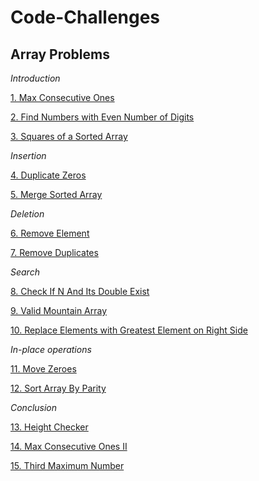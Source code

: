 # Code-Challenges

## Array Problems 
*Introduction*

[1. Max Consecutive Ones](https://github.com/nmpegetis/Code-Challenges/tree/main/01.MaxConsecutiveOnes)

[2. Find Numbers with Even Number of Digits](https://github.com/nmpegetis/Code-Challenges/tree/main/02.FindNumbersWithEvenNumberOfDigits)

[3. Squares of a Sorted Array](https://github.com/nmpegetis/Code-Challenges/tree/main/03.SquaresOfaSortedArray)

*Insertion*

[4. Duplicate Zeros](https://github.com/nmpegetis/Code-Challenges/tree/main/04.DuplicateZeros)

[5. Merge Sorted Array](https://github.com/nmpegetis/Code-Challenges/tree/main/05.MergeSortedArray)

*Deletion*

[6. Remove Element](https://github.com/nmpegetis/Code-Challenges/tree/main/06.RemoveElement)

[7. Remove Duplicates](https://github.com/nmpegetis/Code-Challenges/tree/main/07.RemoveDuplicates)

*Search*

[8. Check If N And Its Double Exist](https://github.com/nmpegetis/Code-Challenges/tree/main/08.CheckIfnAndItsDoubleExistInArray)

[9. Valid Mountain Array](https://github.com/nmpegetis/Code-Challenges/tree/main/09.ValidMountainArray)

[10. Replace Elements with Greatest Element on Right Side](https://github.com/nmpegetis/Code-Challenges/tree/main/10.ReplaceElementsWithGreatestElementOnRightSide)

*In-place operations*

[11. Move Zeroes](https://github.com/nmpegetis/Code-Challenges/tree/main/11.MoveZeroes)

[12. Sort Array By Parity](https://github.com/nmpegetis/Code-Challenges/tree/main/12.SortArrayByParity)

*Conclusion*

[13. Height Checker](https://github.com/nmpegetis/Code-Challenges/tree/main/13.HeightChecker)

[14. Max Consecutive Ones II](https://github.com/nmpegetis/Code-Challenges/tree/main/14.MaxConsecutiveOnesII)

[15. Third Maximum Number](https://github.com/nmpegetis/Code-Challenges/tree/main/15.ThirdMaximumNumber)
